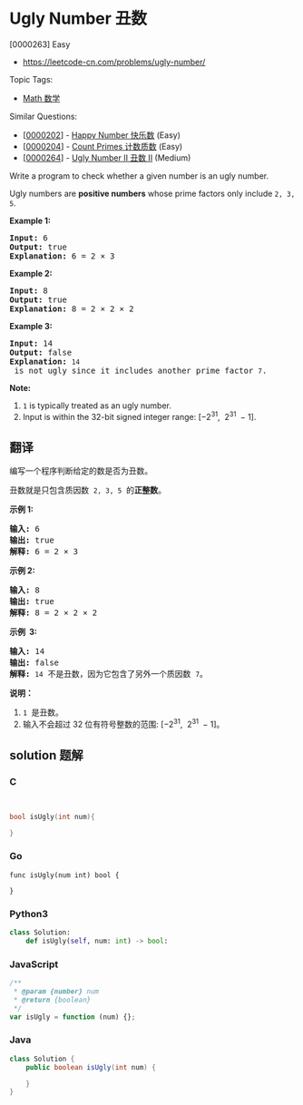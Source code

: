# Ugly Number 丑数

[0000263] Easy

- https://leetcode-cn.com/problems/ugly-number/

Topic Tags:

- [Math 数学](https://leetcode-cn.com/tag/math/)

Similar Questions:

- [[0000202](https://leetcode-cn.com/problems/happy-number/)] - [Happy Number 快乐数](./0000202.happy-number.md) (Easy)
- [[0000204](https://leetcode-cn.com/problems/count-primes/)] - [Count Primes 计数质数](./0000204.count-primes.md) (Easy)
- [[0000264](https://leetcode-cn.com/problems/ugly-number-ii/)] - [Ugly Number II 丑数 II](./0000264.ugly-number-ii.md) (Medium)

Write a program to check whether a given number is an ugly number.

Ugly numbers are **positive numbers** whose prime factors only include `2, 3, 5`.

**Example 1:**

<pre><strong>Input:</strong> 6
<strong>Output:</strong> true
<strong>Explanation: </strong>6 = 2 ×&nbsp;3</pre>

**Example 2:**

<pre><strong>Input:</strong> 8
<strong>Output:</strong> true
<strong>Explanation: </strong>8 = 2 × 2 ×&nbsp;2
</pre>

**Example 3:**

<pre><strong>Input:</strong> 14
<strong>Output:</strong> false 
<strong>Explanation: </strong><code>14</code> is not ugly since it includes another prime factor <code>7</code>.
</pre>

**Note:**

1.  `1` is typically treated as an ugly number.
2.  Input is within the 32-bit signed integer range: \[−2<sup>31</sup>,  2<sup>31&nbsp;</sup> − 1\].

## 翻译

编写一个程序判断给定的数是否为丑数。

丑数就是只包含质因数  `2, 3, 5`  的**正整数**。

**示例 1:**

<pre><strong>输入:</strong> 6
<strong>输出:</strong> true
<strong>解释: </strong>6 = 2 ×&nbsp;3</pre>

**示例 2:**

<pre><strong>输入:</strong> 8
<strong>输出:</strong> true
<strong>解释: </strong>8 = 2 × 2 ×&nbsp;2
</pre>

**示例  3:**

<pre><strong>输入:</strong> 14
<strong>输出:</strong> false 
<strong>解释: </strong><code>14</code> 不是丑数，因为它包含了另外一个质因数&nbsp;<code>7</code>。</pre>

**说明：**

1.  `1`  是丑数。
2.  输入不会超过 32 位有符号整数的范围: \[−2<sup>31</sup>,  2<sup>31&nbsp;</sup> − 1\]。

## solution 题解

### C

```c


bool isUgly(int num){

}


```

### Go

```golang
func isUgly(num int) bool {

}
```

### Python3

```python
class Solution:
    def isUgly(self, num: int) -> bool:
```

### JavaScript

```javascript
/**
 * @param {number} num
 * @return {boolean}
 */
var isUgly = function (num) {};
```

### Java

```java
class Solution {
    public boolean isUgly(int num) {

    }
}
```
